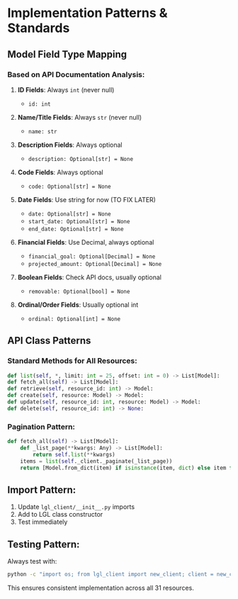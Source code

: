# Implementation Patterns & Standards

## Model Field Type Mapping

### Based on API Documentation Analysis:

1. **ID Fields**: Always `int` (never null)
   - `id: int`

2. **Name/Title Fields**: Always `str` (never null) 
   - `name: str`

3. **Description Fields**: Always optional
   - `description: Optional[str] = None`

4. **Code Fields**: Always optional
   - `code: Optional[str] = None`

5. **Date Fields**: Use string for now (TO FIX LATER)
   - `date: Optional[str] = None`
   - `start_date: Optional[str] = None`
   - `end_date: Optional[str] = None`

6. **Financial Fields**: Use Decimal, always optional
   - `financial_goal: Optional[Decimal] = None`
   - `projected_amount: Optional[Decimal] = None`

7. **Boolean Fields**: Check API docs, usually optional
   - `removable: Optional[bool] = None`

8. **Ordinal/Order Fields**: Usually optional int
   - `ordinal: Optional[int] = None`

## API Class Patterns

### Standard Methods for All Resources:
```python
def list(self, *, limit: int = 25, offset: int = 0) -> List[Model]:
def fetch_all(self) -> List[Model]:
def retrieve(self, resource_id: int) -> Model:
def create(self, resource: Model) -> Model:
def update(self, resource_id: int, resource: Model) -> Model:
def delete(self, resource_id: int) -> None:
```

### Pagination Pattern:
```python
def fetch_all(self) -> List[Model]:
    def _list_page(**kwargs: Any) -> List[Model]:
        return self.list(**kwargs)
    items = list(self._client._paginate(_list_page))
    return [Model.from_dict(item) if isinstance(item, dict) else item for item in items]
```

## Import Pattern:
1. Update `lgl_client/__init__.py` imports
2. Add to LGL class constructor
3. Test immediately

## Testing Pattern:
Always test with: 
```bash
python -c "import os; from lgl_client import new_client; client = new_client(os.environ['LGL_API_KEY']); print(client.{resource}.list())"
```

This ensures consistent implementation across all 31 resources.